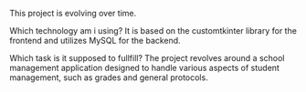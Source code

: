 This project is evolving over time. 

Which technology am i using?
It is based on the customtkinter library for the frontend and utilizes MySQL for the backend. 

Which task is it supposed to fullfill?
The project revolves around a school management application designed to handle various aspects of student management, such as grades and general protocols.
